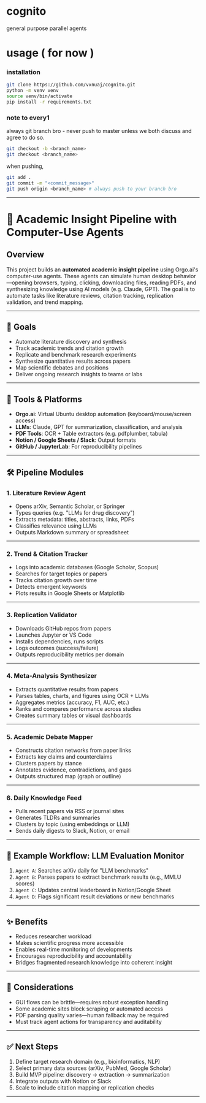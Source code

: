 # cognito

general purpose parallel agents

# usage ( for now )

### installation

```bash
git clone https://github.com/vxnuaj/cognito.git
python -m venv venv
source venv/bin/activate
pip install -r requirements.txt
```

### note to every1

always git branch bro - never push to master unless we both discuss and agree to do so.

```bash
git checkout -b <branch_name>
git checkout <branch_name>
```

when pushing,

```bash
git add .
git commit -m "<commit_message>"
git push origin <branch_name> # always push to your branch bro
```


--------

# 🧠 Academic Insight Pipeline with Computer-Use Agents 

## Overview

This project builds an **automated academic insight pipeline** using Orgo.ai's computer-use agents. These agents can simulate human desktop behavior—opening browsers, typing, clicking, downloading files, reading PDFs, and synthesizing knowledge using AI models (e.g. Claude, GPT). The goal is to automate tasks like literature reviews, citation tracking, replication validation, and trend mapping.

---

## 🎯 Goals

- Automate literature discovery and synthesis
- Track academic trends and citation growth
- Replicate and benchmark research experiments
- Synthesize quantitative results across papers
- Map scientific debates and positions
- Deliver ongoing research insights to teams or labs

---

## 🔧 Tools & Platforms

- **Orgo.ai**: Virtual Ubuntu desktop automation (keyboard/mouse/screen access)
- **LLMs**: Claude, GPT for summarization, classification, and analysis
- **PDF Tools**: OCR + Table extractors (e.g. pdfplumber, tabula)
- **Notion / Google Sheets / Slack**: Output formats
- **GitHub / JupyterLab**: For reproducibility pipelines

---

## 🛠️ Pipeline Modules

### 1. Literature Review Agent
- Opens arXiv, Semantic Scholar, or Springer
- Types queries (e.g. "LLMs for drug discovery")
- Extracts metadata: titles, abstracts, links, PDFs
- Classifies relevance using LLMs
- Outputs Markdown summary or spreadsheet

---

### 2. Trend & Citation Tracker
- Logs into academic databases (Google Scholar, Scopus)
- Searches for target topics or papers
- Tracks citation growth over time
- Detects emergent keywords
- Plots results in Google Sheets or Matplotlib

---

### 3. Replication Validator
- Downloads GitHub repos from papers
- Launches Jupyter or VS Code
- Installs dependencies, runs scripts
- Logs outcomes (success/failure)
- Outputs reproducibility metrics per domain

---

### 4. Meta-Analysis Synthesizer
- Extracts quantitative results from papers
- Parses tables, charts, and figures using OCR + LLMs
- Aggregates metrics (accuracy, F1, AUC, etc.)
- Ranks and compares performance across studies
- Creates summary tables or visual dashboards

---

### 5. Academic Debate Mapper
- Constructs citation networks from paper links
- Extracts key claims and counterclaims
- Clusters papers by stance
- Annotates evidence, contradictions, and gaps
- Outputs structured map (graph or outline)

---

### 6. Daily Knowledge Feed
- Pulls recent papers via RSS or journal sites
- Generates TLDRs and summaries
- Clusters by topic (using embeddings or LLM)
- Sends daily digests to Slack, Notion, or email

---

## 🧩 Example Workflow: LLM Evaluation Monitor

1. `Agent A`: Searches arXiv daily for "LLM benchmarks"
2. `Agent B`: Parses papers to extract benchmark results (e.g., MMLU scores)
3. `Agent C`: Updates central leaderboard in Notion/Google Sheet
4. `Agent D`: Flags significant result deviations or new benchmarks

---

## ✨ Benefits

- Reduces researcher workload
- Makes scientific progress more accessible
- Enables real-time monitoring of developments
- Encourages reproducibility and accountability
- Bridges fragmented research knowledge into coherent insight

---

## 🔐 Considerations

- GUI flows can be brittle—requires robust exception handling
- Some academic sites block scraping or automated access
- PDF parsing quality varies—human fallback may be required
- Must track agent actions for transparency and auditability

---

## ✅ Next Steps

1. Define target research domain (e.g., bioinformatics, NLP)
2. Select primary data sources (arXiv, PubMed, Google Scholar)
3. Build MVP pipeline: discovery → extraction → summarization
4. Integrate outputs with Notion or Slack
5. Scale to include citation mapping or replication checks

---